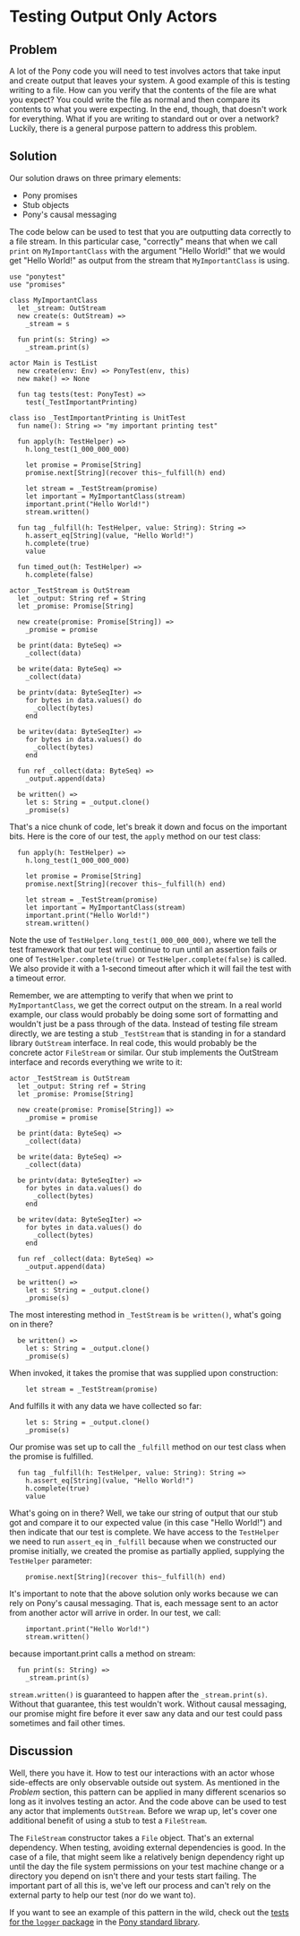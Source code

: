 # Testing Output Only Actors

## Problem

A lot of the Pony code you will need to test involves actors that take input and create output that leaves your system. A good example of this is testing writing to a file. How can you verify that the contents of the file are what you expect? You could write the file as normal and then compare its contents to what you were expecting. In the end, though, that doesn't work for everything. What if you are writing to standard out or over a network? Luckily, there is a general purpose pattern to address this problem.

## Solution

Our solution draws on three primary elements:

* Pony promises
* Stub objects
* Pony's causal messaging

The code below can be used to test that you are outputting data correctly to a file stream. In this particular case, "correctly" means that when we call `print` on `MyImportantClass` with the argument "Hello World!" that we would get "Hello World!" as output from the stream that `MyImportantClass` is using.

```pony
use "ponytest"
use "promises"

class MyImportantClass
  let _stream: OutStream
  new create(s: OutStream) =>
    _stream = s

  fun print(s: String) =>
    _stream.print(s)

actor Main is TestList
  new create(env: Env) => PonyTest(env, this)
  new make() => None

  fun tag tests(test: PonyTest) =>
    test(_TestImportantPrinting)

class iso _TestImportantPrinting is UnitTest
  fun name(): String => "my important printing test"

  fun apply(h: TestHelper) =>
    h.long_test(1_000_000_000)

    let promise = Promise[String]
    promise.next[String](recover this~_fulfill(h) end)

    let stream = _TestStream(promise)
    let important = MyImportantClass(stream)
    important.print("Hello World!")
    stream.written()

  fun tag _fulfill(h: TestHelper, value: String): String =>
    h.assert_eq[String](value, "Hello World!")
    h.complete(true)
    value

  fun timed_out(h: TestHelper) =>
    h.complete(false)

actor _TestStream is OutStream
  let _output: String ref = String
  let _promise: Promise[String]

  new create(promise: Promise[String]) =>
    _promise = promise

  be print(data: ByteSeq) =>
    _collect(data)

  be write(data: ByteSeq) =>
    _collect(data)

  be printv(data: ByteSeqIter) =>
    for bytes in data.values() do
      _collect(bytes)
    end

  be writev(data: ByteSeqIter) =>
    for bytes in data.values() do
      _collect(bytes)
    end

  fun ref _collect(data: ByteSeq) =>
    _output.append(data)

  be written() =>
    let s: String = _output.clone()
    _promise(s)
```

That's a nice chunk of code, let's break it down and focus on the important bits. Here is the core of our test, the `apply` method on our test class:

```pony
  fun apply(h: TestHelper) =>
    h.long_test(1_000_000_000)

    let promise = Promise[String]
    promise.next[String](recover this~_fulfill(h) end)

    let stream = _TestStream(promise)
    let important = MyImportantClass(stream)
    important.print("Hello World!")
    stream.written()

```

Note the use of `TestHelper.long_test(1_000_000_000)`, where we tell the test framework that our test will continue to run until an assertion fails or one of `TestHelper.complete(true)` or `TestHelper.complete(false)` is called. We also provide it with a 1-second timeout after which it will fail the test with a timeout error.

Remember, we are attempting to verify that when we print to `MyImportantClass`, we get the correct output on the stream. In a real world example, our class would probably be doing some sort of formatting and wouldn't just be a pass through of the data. Instead of testing file stream directly, we are testing a stub `_TestStream` that is standing in for a standard library `OutStream` interface. In real code, this would probably be the concrete actor `FileStream` or similar. Our stub implements the OutStream interface and records everything we write to it:

```pony
actor _TestStream is OutStream
  let _output: String ref = String
  let _promise: Promise[String]

  new create(promise: Promise[String]) =>
    _promise = promise

  be print(data: ByteSeq) =>
    _collect(data)

  be write(data: ByteSeq) =>
    _collect(data)

  be printv(data: ByteSeqIter) =>
    for bytes in data.values() do
      _collect(bytes)
    end

  be writev(data: ByteSeqIter) =>
    for bytes in data.values() do
      _collect(bytes)
    end

  fun ref _collect(data: ByteSeq) =>
    _output.append(data)

  be written() =>
    let s: String = _output.clone()
    _promise(s)
```

The most interesting method in `_TestStream` is `be written()`, what's going on in there?

```pony
  be written() =>
    let s: String = _output.clone()
    _promise(s)
```

When invoked, it takes the promise that was supplied upon construction:

```pony
    let stream = _TestStream(promise)
```

And fulfills it with any data we have collected so far:

```pony
    let s: String = _output.clone()
    _promise(s)
```

Our promise was set up to call the `_fulfill` method on our test class when the promise is fulfilled.

```pony
  fun tag _fulfill(h: TestHelper, value: String): String =>
    h.assert_eq[String](value, "Hello World!")
    h.complete(true)
    value
```

What's going on in there? Well, we take our string of output that our stub got and compare it to our expected value (in this case "Hello World!") and then indicate that our test is complete.
We have access to the `TestHelper` we need to run `assert_eq` in `_fulfill` because when we constructed our promise initially, we created the promise as partially applied, supplying the `TestHelper` parameter:

```pony
    promise.next[String](recover this~_fulfill(h) end)
```

It's important to note that the above solution only works because we can rely on Pony's causal messaging. That is, each message sent to an actor from another actor will arrive in order. In our test, we call:

```pony
    important.print("Hello World!")
    stream.written()
```

because important.print calls a method on stream:

```pony
  fun print(s: String) =>
    _stream.print(s)
```

`stream.written()` is guaranteed to happen after the `_stream.print(s)`. Without that guarantee, this test wouldn't work. Without causal messaging, our promise might fire before it ever saw any data and our test could pass sometimes and fail other times.

## Discussion

Well, there you have it. How to test our interactions with an actor whose side-effects are only observable outside out system. As mentioned in the _Problem_ section, this pattern can be applied in many different scenarios so long as it involves testing an actor. And the code above can be used to test any actor that implements `OutStream`. Before we wrap up, let's cover one additional benefit of using a stub to test a `FileStream`.

The `FileStream` constructor takes a `File` object. That's an external dependency. When testing, avoiding external dependencies is good. In the case of a file, that might seem like a relatively benign dependency right up until the day the file system permissions on your test machine change or a directory you depend on isn't there and your tests start failing. The important part of all this is, we've left our process and can't rely on the external party to help our test (nor do we want to).

If you want to see an example of this pattern in the wild, check out the  [tests for the `logger` package](https://github.com/ponylang/ponyc/blob/master/packages/logger/_test.pony) in the [Pony standard library](https://stdlib.ponylang.io/logger--index).
